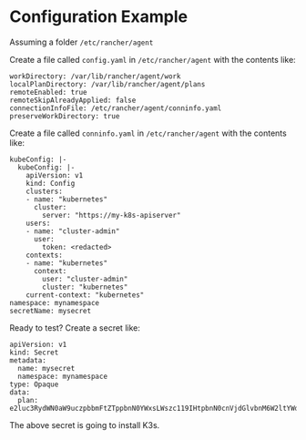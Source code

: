 # Configuration Example

Assuming a folder `/etc/rancher/agent`

Create a file called `config.yaml` in `/etc/rancher/agent` with the contents like:

```
workDirectory: /var/lib/rancher/agent/work
localPlanDirectory: /var/lib/rancher/agent/plans
remoteEnabled: true
remoteSkipAlreadyApplied: false
connectionInfoFile: /etc/rancher/agent/conninfo.yaml
preserveWorkDirectory: true
```

Create a file called `conninfo.yaml` in `/etc/rancher/agent` with the contents like:
```
kubeConfig: |-
  kubeConfig: |-
    apiVersion: v1
    kind: Config
    clusters:
    - name: "kubernetes"
      cluster:
        server: "https://my-k8s-apiserver"
    users:
    - name: "cluster-admin"
      user:
        token: <redacted>
    contexts:
    - name: "kubernetes"
      context:
        user: "cluster-admin"
        cluster: "kubernetes"
    current-context: "kubernetes"
namespace: mynamespace
secretName: mysecret
```

Ready to test? Create a secret like:

```
apiVersion: v1
kind: Secret
metadata:
  name: mysecret
  namespace: mynamespace
type: Opaque
data:
  plan: e2luc3RydWN0aW9uczpbbmFtZTppbnN0YWxsLWszc119IHtpbnN0cnVjdGlvbnM6W2ltYWdlOmRvY2tlci5pby9yYW5jaGVyL3N5c3RlbS1hZ2VudC1pbnN0YWxsZXItazNzOnYxLjIxLjAtazNzMV19Cg==
```

The above secret is going to install K3s.
